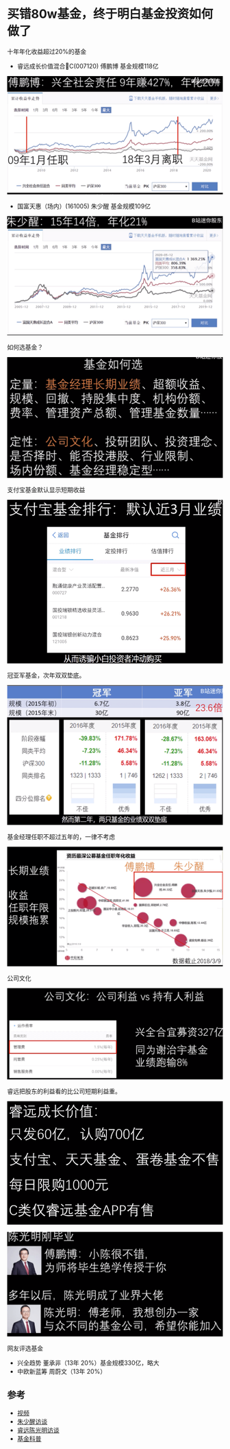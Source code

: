 # 买错80w基金，终于明白基金投资如何做了

十年年化收益超过20%的基金

- 睿远成长价值混合C(007120) 傅鹏博 基金规模118亿

![](./imgs/1.png)

- 国富天惠（场内）(161005) 朱少醒 基金规模109亿

![](./imgs/2.png)

如何选基金？

![](./imgs/3.png)

支付宝基金默认显示短期收益

![](./imgs/4.png)

冠亚军基金，次年双双垫底。

![](./imgs/5.png)

基金经理任职不超过五年的，一律不考虑

![](./imgs/6.png)

公司文化

![](./imgs/7.png)

睿远把股东的利益看的比公司短期利益重。

![](./imgs/8.png)



![](./imgs/9.png)


网友评选基金

- 兴全趋势 董承非（13年 20%）基金规模330亿，略大
- 中欧新蓝筹  周蔚文（13年 20%）


## 参考

- [视频](https://www.bilibili.com/video/BV15k4y167MM)
- [朱少醒访谈](https://mp.weixin.qq.com/s/X3gdB5EQm82lZM_TwzIxJA) 
- [睿远陈光明访谈](https://mp.weixin.qq.com/s/ZzyGe8Z4tWmFXAbOTY7eVg) 
- [基金科普](https://mp.weixin.qq.com/s/t37ld61FvauBcT4YiS4lUA)